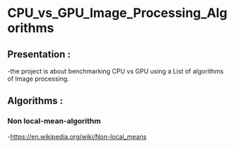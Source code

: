 # CPU_vs_GPU_Image_Processing_Algorithms

## Presentation :
-the project is about benchmarking CPU vs GPU using
a List of algorithms of Image processing.

## Algorithms :
### Non local-mean-algorithm
-https://en.wikipedia.org/wiki/Non-local_means
